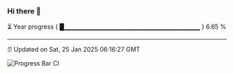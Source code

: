 ### Hi there 👋

⏳ Year progress { █▁▁▁▁▁▁▁▁▁▁▁▁▁▁▁▁▁▁▁▁▁▁▁▁▁▁▁▁▁ } 6.65 %

---

⏰ Updated on Sat, 25 Jan 2025 06:16:27 GMT

![Progress Bar CI](https://github.com/liununu/liununu/workflows/Progress%20Bar%20CI/badge.svg)
